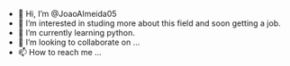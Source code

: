 - 👋 Hi, I’m @JoaoAlmeida05
- 👀 I’m interested in studing more about this field and soon getting a job.
- 🌱 I’m currently learning python.
- 💞️ I’m looking to collaborate on ...
- 📫 How to reach me ...

<!---
JoaoAlmeida05/JoaoAlmeida05 is a ✨ special ✨ repository because its `README.md` (this file) appears on your GitHub profile.
You can click the Preview link to take a look at your changes.
--->
